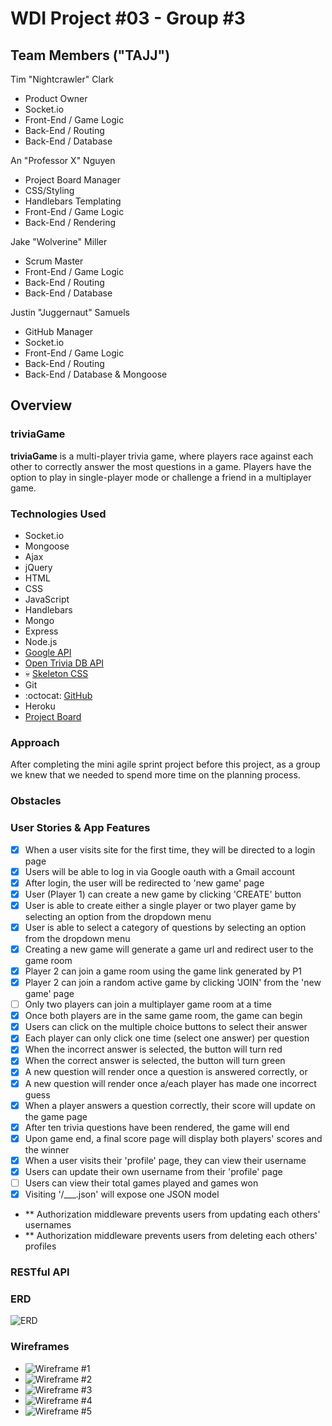 # WDI Project #03 - Group #3

## Team Members ("TAJJ")

Tim "Nightcrawler" Clark
- Product Owner
- Socket.io
- Front-End / Game Logic
- Back-End / Routing
- Back-End / Database

An "Professor X" Nguyen
- Project Board Manager
- CSS/Styling
- Handlebars Templating
- Front-End / Game Logic
- Back-End / Rendering

Jake "Wolverine" Miller
- Scrum Master
- Front-End / Game Logic
- Back-End / Routing 
- Back-End / Database

Justin "Juggernaut" Samuels
- GitHub Manager
- Socket.io
- Front-End / Game Logic
- Back-End / Routing
- Back-End / Database & Mongoose

## Overview

### **triviaGame**

**triviaGame** is a multi-player trivia game, where players race against each 
other to correctly answer the most questions in a game. Players have the option 
to play in single-player mode or challenge a friend in a multiplayer game.

### Technologies Used 
- Socket.io
- Mongoose
- Ajax
- jQuery
- HTML
- CSS
- JavaScript
- Handlebars
- Mongo
- Express
- Node.js
- [Google API](https://console.developers.google.com/apis/library)
- [Open Trivia DB API](https://opentdb.com/api_config.php)
- :skull: [Skeleton CSS](http://getskeleton.com/)
- Git
- :octocat: [GitHub](https://github.com/WDI-DTLA-41-Group-3/Trivia-Game)
- Heroku
- [Project Board](https://github.com/WDI-DTLA-41-Group-3/Trivia-Game/projects/2)


### Approach

After completing the mini agile sprint project before this project, as a group we knew 
that we needed to spend more time on the planning process.

### Obstacles


### User Stories & App Features
- [x] When a user visits site for the first time, they will be directed to a login page
- [x] Users will be able to log in via Google oauth with a Gmail account
- [x] After login, the user will be redirected to 'new game' page
- [x] User (Player 1) can create a new game by clicking 'CREATE' button
- [x] User is able to create either a single player or two player game by selecting
    an option from the dropdown menu
- [x] User is able to select a category of questions by selecting an option from the
    dropdown menu
- [x] Creating a new game will generate a game url and redirect user to the game room 
- [x] Player 2 can join a game room using the game link generated by P1
- [x] Player 2 can join a random active game by clicking 'JOIN' from the 'new game' page
- [ ] Only two players can join a multiplayer game room at a time
- [x] Once both players are in the same game room, the game can begin
- [x] Users can click on the multiple choice buttons to select their answer
- [x] Each player can only click one time (select one answer) per question
- [x] When the incorrect answer is selected, the button will turn red
- [x] When the correct answer is selected, the button will turn green
- [x] A new question will render once a question is answered correctly, or 
- [x] A new question will render once a/each player has made one incorrect guess
- [x] When a player answers a question correctly, their score will update on the game page
- [x] After ten trivia questions have been rendered, the game will end
- [x] Upon game end, a final score page will display both players' scores and the winner
- [x] When a user visits their 'profile' page, they can view their username
- [x] Users can update their own username from their 'profile' page
- [ ] Users can view their total games played and games won
- [x] Visiting '/___.json' will expose one JSON model
- ** Authorization middleware prevents users from updating each others' usernames
- ** Authorization middleware prevents users from deleting each others' profiles


### RESTful API


### ERD

![ERD](http://i.imgur.com/iExY0Dl.png)

### Wireframes

- ![Wireframe #1](http://i.imgur.com/twJZsCN.jpg?2)
- ![Wireframe #2](http://i.imgur.com/mw3L4IP.jpg?2)
- ![Wireframe #3](http://i.imgur.com/PMmLOYg.jpg?1)
- ![Wireframe #4](http://i.imgur.com/E2WTJqJ.jpg?2)
- ![Wireframe #5](http://i.imgur.com/pyayjRl.jpg?2)
